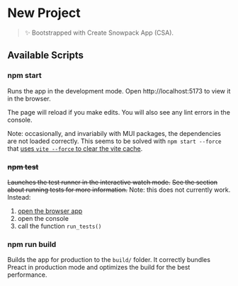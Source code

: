 # New Project

> ✨ Bootstrapped with Create Snowpack App (CSA).

## Available Scripts

### npm start

Runs the app in the development mode.
Open http://localhost:5173 to view it in the browser.

The page will reload if you make edits.
You will also see any lint errors in the console.

Note: occasionally, and invariabily with MUI packages, the dependencies are not loaded correctly.  This seems to be solved with `npm start --force` that [uses `vite --force` to clear the vite cache](https://stackoverflow.com/a/74916125/539490).

### ~~npm test~~

~~Launches the test runner in the interactive watch mode.~~
~~See the section about running tests for more information.~~
Note: this does not currently work.  Instead:

1. [open the browser app](http://localhost:5173/app)
2. open the console
3. call the function `run_tests()`

### npm run build

Builds the app for production to the `build/` folder.
It correctly bundles Preact in production mode and optimizes the build for the best performance.
